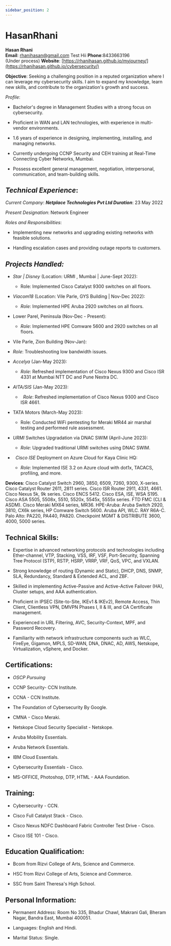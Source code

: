 ```yaml
---
sidebar_position: 2
---
```


# HasanRhani

**Hasan Rhani**  
**Email**: [rhanihasan@gmail.com](mailto:rhanihasan@gmail.com)
Test Hii
**Phone**:8433663196  
(Under process) **Website**: [https://rhanihasan.github.io/myjourney/](https://rhanihasan.github.io/cybersecurity/)

**Objective**: Seeking a challenging position in a reputed organization where I can leverage my cybersecurity skills. I aim to expand my knowledge, learn new skills, and contribute to the organization's growth and success.

*Profile*:

-  Bachelor's degree in Management Studies with a strong focus on cybersecurity.

- Proficient in WAN and LAN technologies, with experience in multi-vendor environments.

- 1.6 years of experience in designing, implementing, installing, and managing networks.

-  Currently undergoing CCNP Security and CEH training at Real-Time Connecting Cyber Networks, Mumbai.

-  Possess excellent general management, negotiation, interpersonal, communication, and team-building skills.

## ***Technical Experience***:

_Current Company_: ***Netplace Technologies Pvt Ltd Duration***: 23 May 2022

_Present Designation_: Network Engineer

_Roles and Responsibilities_:

-  Implementing new networks and upgrading existing networks with feasible solutions.

- Handling escalation cases and providing outage reports to customers.

## ***Projects Handled:***

- _Star | Disney_ (Location: URMI , Mumbai | June-Sept 2022):

	- Role: Implemented Cisco Catalyst 9300 switches on all floors.

- _Viacom18_ (Location: Vile Parle, GYS Building | Nov-Dec 2022):

	- _Role_: Implemented HPE Aruba 2920 switches on all floors.

-  Lower Parel, Peninsula (Nov-Dec - Present):

	-   _Role_: Implemented HPE Comware 5600 and 2920 switches on all floors.

- Vile Parle, Zion Building (Nov-Jan):

-  _Role_: Troubleshooting low bandwidth issues.

-  _Accelya_ (Jan-May 2023):

	- _Role_: Refreshed implementation of Cisco Nexus 9300 and Cisco ISR 4331 at Mumbai NTT DC and Pune Nextra DC.

- _AITA/SIS_ (Jan-May 2023):

	-   _Role_: Refreshed implementation of Cisco Nexus 9300 and Cisco ISR 4661.

- TATA Motors (March-May 2023):

	-  Role: Conducted WiFi pentesting for Meraki MR44 air marshal testing and performed rule assessment.

-  _URMI_ Switches Upgradation via DNAC SWIM (April-June 2023):

	- _Role_: Upgraded traditional URMI switches using DNAC SWIM.

-   _Cisco ISE_ Deployment on Azure Cloud for Kaya Clinic HQ:

	- _Role_: Implemented ISE 3.2 on Azure cloud with dot1x, TACACS, profiling, and more.

**Devices**: Cisco Catalyst Switch 2960, 3850, 6509, 7260, 9300, X-series. Cisco Catalyst Router 2611, 2811 series. Cisco ISR Router 2911, 4331, 4661. Cisco Nexus 5k, 9k series. Cisco ENCS 5412. Cisco ESA, ISE, WSA S195. Cisco ASA 5505, 5508x, 5510, 5520x, 5545x, 5555x series. FTD FMC (CLI & ASDM). Cisco Meraki MX64 series, MR36. HPE-Aruba: Aruba Switch 2920, 3810, CX6k series, HP Comware Switch 5600. Aruba API, WLC. RAY R6A-C. Palo Alto: PA220, PA440, PA820. Checkpoint MGMT & DISTRIBUTE 3600, 4000, 5000 series.

## **Technical Skills**:

- Expertise in advanced networking protocols and technologies including Ether-channel, VTP, Stacking, VSS, IRF, VSF, Port-Security, Spanning Tree Protocol (STP), RSTP, HSRP, VRRP, VRF, QoS, VPC, and VXLAN.

-  Strong knowledge of routing (Dynamic and Static), DHCP, DNS, SNMP, SLA, Redundancy, Standard & Extended ACL, and ZBF.

-  Skilled in implementing Active-Passive and Active-Active Failover (HA), Cluster setups, and AAA authentication.

- Proficient in IPSEC (Site-to-Site, IKEv1 & IKEv2), Remote Access, Thin Client, Clientless VPN, DMVPN Phases I, II & III, and CA Certificate management.

- Experienced in URL Filtering, AVC, Security-Context, MPF, and Password Recovery.

- Familiarity with network infrastructure components such as WLC, FireEye, Gigamon, MPLS, SD-WAN, DNA, DNAC, AD, AWS, Netskope, Virtualization, vSphere, and Docker.

## **Certifications**:

- _OSCP Pursuing_

- CCNP Security- CCN Institute.

- CCNA - CCN Institute.

- The Foundation of Cybersecurity By Google.

- CMNA - Cisco Meraki.

- Netskope Cloud Security Specialist - Netskope.

- Aruba Mobility Essentials.

- Aruba Network Essentials.

- IBM Cloud Essentials.

-  Cybersecurity Essentials - Cisco.

- MS-OFFICE, Photoshop, DTP, HTML - AAA Foundation.

## **Training**:

- Cybersecurity - CCN.

- Cisco Full Catalyst Stack - Cisco.

- Cisco Nexus NDFC Dashboard Fabric Controller Test Drive - Cisco.

-  Cisco ISE 101 - Cisco.

## **Education Qualification**:

- Bcom from Rizvi College of Arts, Science and Commerce.

- HSC from Rizvi College of Arts, Science and Commerce.

- SSC from Saint Theresa's High School.

## **Personal Information**:

-  Permanent Address: Room No 335, Bhadur Chawl, Makrani Gali, Bheram Nagar, Bandra East, Mumbai 400051.

-  Languages: English and Hindi.

- Marital Status: Single.